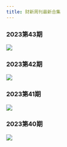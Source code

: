 ```yaml
---
title: 财新周刊最新合集
---
```

### 2023第43期
![](https://cdn.jsdelivr.net/gh/cwenan/blog.img/202311072128579.png)

### 2023第42期
![](https://cdn.jsdelivr.net/gh/cwenan/blog.img/202311072129991.png)

### 2023第41期
![](https://cdn.jsdelivr.net/gh/cwenan/blog.img/202310251200915.png)

### 2023第40期
![](https://cdn.jsdelivr.net/gh/cwenan/blog.img/202310251201566.png)